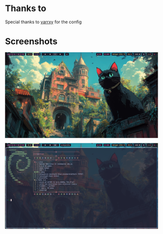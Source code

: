 # Thanks to

Special thanks to [varrxy](https://github.com/varrxy) for the config

# Screenshots

![Screenshot](screenshots/full-20241222082419328285461.png)

![Screenshot](screenshots/full-20241222082320561122217.png)
